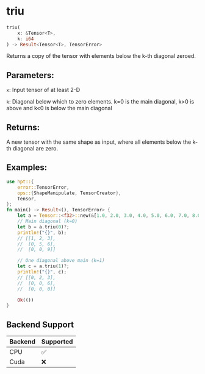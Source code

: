 # triu
```rust
triu(
    x: &Tensor<T>,
    k: i64
) -> Result<Tensor<T>, TensorError>
```
Returns a copy of the tensor with elements below the k-th diagonal zeroed.

## Parameters:
`x`: Input tensor of at least 2-D

`k`: Diagonal below which to zero elements. k=0 is the main diagonal, k>0 is above and k<0 is below the main diagonal

## Returns:
A new tensor with the same shape as input, where all elements below the k-th diagonal are zero.

## Examples:
```rust
use hpt::{
    error::TensorError,
    ops::{ShapeManipulate, TensorCreator},
    Tensor,
};
fn main() -> Result<(), TensorError> {
    let a = Tensor::<f32>::new(&[1.0, 2.0, 3.0, 4.0, 5.0, 6.0, 7.0, 8.0, 9.0]).reshape(&[3, 3])?;
    // Main diagonal (k=0)
    let b = a.triu(0)?;
    println!("{}", b);
    // [[1, 2, 3],
    //  [0, 5, 6],
    //  [0, 0, 9]]

    // One diagonal above main (k=1)
    let c = a.triu(1)?;
    println!("{}", c);
    // [[0, 2, 3],
    //  [0, 0, 6],
    //  [0, 0, 0]]

    Ok(())
}
```
## Backend Support
| Backend | Supported |
|---------|-----------|
| CPU     | ✅         |
| Cuda    | ❌        |